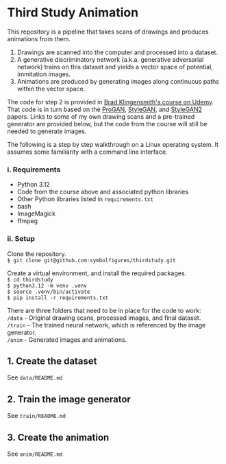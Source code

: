 # Third Study Animation

This repository is a pipeline that takes scans of drawings and produces animations from them.

1. Drawings are scanned into the computer and processed into a dataset.
2. A generative discriminatory network (a.k.a. generative adversarial network) trains on this dataset and yields a vector space of potential, immitation images.
3. Animations are produced by generating images along continuous paths within the vector space.

The code for step 2 is provided in [Brad Klingensmith's course on Udemy](https://www.udemy.com/course/high-resolution-generative-adversarial-networks). That code is in turn based on the [ProGAN](https://arxiv.org/abs/1710.10196), [StyleGAN](https://arxiv.org/abs/1812.04948), and [StyleGAN2](https://arxiv.org/abs/1912.04958) papers. Links to some of my own drawing scans and a pre-trained generator are provided below, but the code from the course will still be needed to generate images.

The following is a step by step walkthrough on a Linux operating system. It assumes some familiarity with a command line interface.

### i. Requirements

- Python 3.12
- Code from the course above and associated python libraries
- Other Python libraries listed in `requirements.txt`
- bash
- ImageMagick
- ffmpeg

### ii. Setup

Clone the repository.  
`$ git clone git@github.com:symbolfigures/thirdstudy.git `

Create a virtual environment, and install the required packages.  
`$ cd thirdstudy`  
`$ python3.12 -m venv .venv`  
`$ source .venv/bin/activate`  
`$ pip install -r requirements.txt`

There are three folders that need to be in place for the code to work:  
`/data` - Original drawing scans, processed images, and final dataset.  
`/train` - The trained neural network, which is referenced by the image generator.  
`/anim` - Generated images and animations.

## 1. Create the dataset

See `data/README.md`

## 2. Train the image generator

See `train/README.md`

## 3. Create the animation

See `anim/README.md`

















